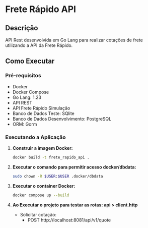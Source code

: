 # Frete Rápido API

## Descrição

API Rest desenvolvida em Go Lang para realizar cotações de frete utilizando a API da Frete Rápido.

## Como Executar

### Pré-requisitos

- Docker
- Docker Compose
- Go Lang: 1.23
- API REST
- API Frete Rápido Simulação
- Banco de Dados Teste: SQlite 
- Banco de Dados Desenvolvimento: PostgreSQL
- ORM: Gorm

### Executando a Aplicação

1. **Construir a imagem Docker:**

   ```bash
   docker build -t frete_rapido_api .

2. **Executar o comando para permitir acesso docker/dbdata:**

   ```bash
   sudo chown -R $USER:$USER .docker/dbdata   

3. **Executar o container Docker:**

   ```bash
   docker compose up --build   

4. **Ao Executar o projeto para testar as rotas: api > client.http**   

   - Solicitar cotação:
      - POST http://localhost:8081/api/v1/quote

